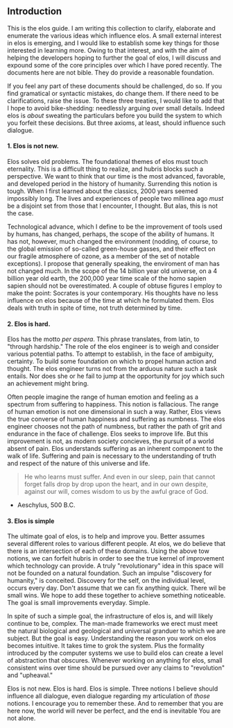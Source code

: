 Introduction
------------

This is the elos guide. I am writing this collection to clarify, elaborate and enumerate the various ideas which influence elos. A small external interest in elos is emerging, and I would like to establish some key things for those interested in learning more. Owing to that interest, and with the aim of helping the developers hoping to further the goal of elos, I will discuss and expound some of the core principles over which I have pored recently. The documents here are not bible. They do provide a reasonable foundation.

If you feel any part of these documents should be challenged, do so. If you find gramatical or syntactic mistakes, do change them. If there need to be clarifications, raise the issue. To these three treaties, I would like to add that I hope to avoid bike-shedding: needlessly arguing over small details. Indeed elos is _about_ sweating the particulars before you build the system to which you forfeit these decisions. But three axioms, at least, should influence such dialogue.

#### 1. Elos is not new.

Elos solves old problems. The foundational themes of elos must touch eternality. This is a difficult thing to realize, and hubris blocks such a perspective. We want to think that our time is the most advanced, favorable, and developed period in the history of humanity. Surrending this notion is tough. When I first learned about the classics, 2000 years seemed impossibly long. The lives and experiences of people two millinea ago _must_ be a disjoint set from those that I encounter, I thought. But alas, this is not the case.

Technological advance, which I define to be the improvement of tools used by humans, has changed, perhaps, the scope of the ability of humans. It has not, however, much changed the environment (nodding, of course, to the global emission of so-called green-house gasses, and their effect on our fragile atmosphere of ozone, as a member of the set of notable exceptions). I propose that generally speaking, the enviroment of man has not changed much. In the scope of the 14 billion year old universe, on a 4 billion year old earth, the 200,000 year time scale of the homo sapien sapien should not be overestimated. A couple of obtuse figures I employ to make the point: Socrates is your contemporary. His thoughts have no less influence on elos because of the time at which he formulated them. Elos deals with truth in spite of time, not truth determined by time.

#### 2. Elos is hard.

Elos has the motto _per aspera_. This phrase translates, from latin, to "through hardship." The role of the elos engineer is to weigh and consider various potential paths. To attempt to establish, in the face of ambiguity, certainty. To build some foundation on which to propel human action and thought. The elos engineer turns not from the arduous nature such a task entails. Nor does she or he fail to jump at the opportunity for joy which such an achievement might bring.

Often people imagine the range of human emotion and feeling as a spectrum from suffering to happiness. This notion is fallacious. The range of human emotion is not one dimensional in such a way. Rather, Elos views the true converse of human happiness and suffering as numbness. The elos engineer chooses not the path of numbness, but rather the path of grit and endurance in the face of challenge. Elos seeks to improve life. But this improvement is not, as modern society concieves, the pursuit of a world absent of pain. Elos understands suffering as an inherent component to the walk of life. Suffering and pain is necessary to the understanding of truth and respect of the nature of this universe and life.

> He who learns must suffer.
> And even in our sleep, pain that cannot forget
> falls drop by drop upon the heart,
> and in our own despite, against our will,
> comes wisdom to us by the awful grace of God.
- Aeschylus, 500 B.C.

#### 3. Elos is simple

The ultimate goal of elos, is to help and improve you. Better assumes several different roles to various different people. At elos, we do believe that there is an intersection of each of these domains. Using the above tow notions, we can forfeit hubris in order to see the true kernel of improvement which technology can provide. A truly "revolutionary" idea in this space will not be founded on a natural foundation. Such an impulse "discovery for humanity," is conceited. Discovery for the self, on the individual level, occurs every day. Don't assume that we can fix anything quick. There wil be small wins. We hope to add these together to achieve something noticeable. The goal is small improvements everyday. Simple.

In spite of such a simple goal, the infrastructure of elos is, and will likely continue to be, complex. The man-made frameworks we erect must meet the natural biological and geological and universal granduer to which we are subject. But the goal is easy. Understanding the reason you work on elos becomes intuitive. It takes time to grok the system. Plus the formality introduced by the computer systems we use to build elos can create a level of abstraction that obscures. Whenever working on anything for elos, small consistent wins over time should be pursued over any claims to "revolution" and "upheaval."


Elos is not new. Elos is hard. Elos is simple. Three notions I believe should influence all dialogue, even dialogue regarding my articulation of _those_ notions. I encourage you to remember these. And to remember that you are here now, the world will never be perfect, and the end is inevitable You are not alone.
